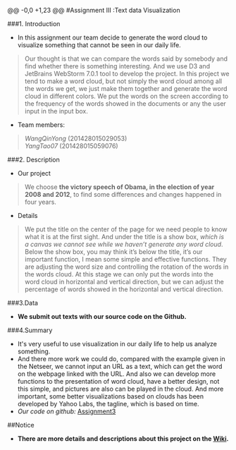 @@ -0,0 +1,23 @@
#Assignment III :Text data Visualization

###1. Introduction

+ In this assignment our team decide to generate the word cloud to visualize something that cannot be seen in our daily life.
> Our thought is that we can compare the words said by somebody and find whether there is something interesting. And we use D3 and JetBrains WebStorm 7.0.1 tool to develop the project.
  In this project we tend to make a word cloud, but not simply the word cloud among all the words we get, we just make them together and generate the word cloud in different colors.
 We put the words on the screen according to the frequency of the words showed in the documents or any the user input in the input box.
+ Team members:
> *WangQinYong* (201428015029053)    
> *YangTao07* (201428015059076)

###2. Description
+ Our project
> We choose **the victory speech of Obama, in the election of year 2008 and 2012**, to find some differences and changes happened in four years.

+ Details
> We put the title on the center of the page for we need people to know what it is at the first sight.
And under the title is a show box, *which is a canvas we cannot see while we haven’t generate any word cloud*.
 Below the show box, you may think it’s below the title, it’s our important function, I mean some simple and effective functions.
 They are adjusting the word size and controlling the rotation of the words in the words cloud.
 At this stage we can only put the words into the word cloud in horizontal and vertical direction, but we can adjust the percentage of words showed in the horizontal and vertical direction.
 
###3.Data
+ **We submit out texts with our source code on the Github.**


###4.Summary
+ It's very useful to use visualization in our daily life to help us analyze something.
+ And there more work we could do, compared with the example given in the Netseer, we cannot input an URL as a text, which can get the word on the webpage linked with the URL. And also we can develop more functions to the presentation of word cloud, have a better design, not this simple, and pictures are also can be played in the cloud. And more important, some better visualizations based on clouds has been developed by Yahoo Labs, the tagline, which is based on time.
+ *Our code on github:* [Assignment3](https://github.com/vis2014/Assignment3)

##Notice
+ **There are more details and descriptions about this project on the [Wiki](http://211.147.15.14/UCAS_14_Fall/index.php/Assignment3).**

